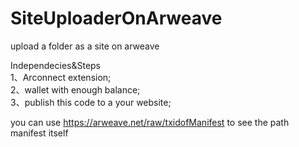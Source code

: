 # SiteUploaderOnArweave
upload a folder as a site on arweave

Independecies&Steps \
1、Arconnect extension; \
2、wallet with enough balance; \
3、publish this code to a your website;


you can use https://arweave.net/raw/txidofManifest to see the path manifest itself
